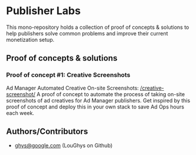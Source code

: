 
# Publisher Labs

This mono-repository holds a collection of proof of concepts & solutions to help publishers solve common problems and improve their current monetization setup.

## Proof of concepts & solutions

### Proof of concept #1:  Creative Screenshots

Ad Manager Automated Creative On-site Screenshots: [/creative-screenshot/](creative-screenshot/README.md)
A proof of concept to automate the process of taking on-site screenshots of ad creatives for Ad Manager publishers.
Get inspired by this proof of concept and deploy this in your own stack to save Ad Ops hours each week.

## Authors/Contributors

- ghys@google.com (LouGhys on Github)
